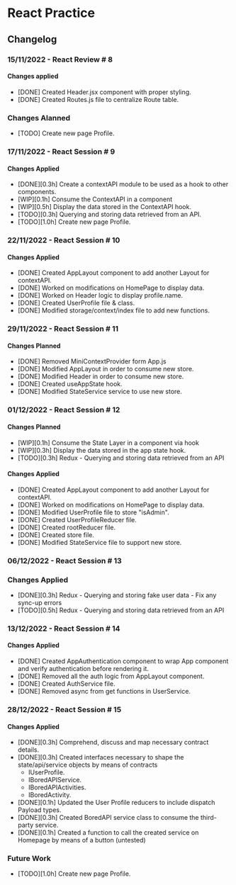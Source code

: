 # React Practice

## Changelog

### 15/11/2022 - React Review # 8

#### Changes applied

-   [DONE] Created Header.jsx component with proper styling.
-   [DONE] Created Routes.js file to centralize Route table.

### Changes Alanned

-   [TODO] Create new page Profile.

### 17/11/2022 - React Session # 9

#### Changes Applied

-   [DONE][0.3h] Create a contextAPI module to be used as a hook to other components.
-   [WIP][0.1h] Consume the ContextAPI in a component
-   [WIP][0.5h] Display the data stored in the ContextAPI hook.
-   [TODO][0.3h] Querying and storing data retrieved from an API.
-   [TODO][1.0h] Create new page Profile.

### 22/11/2022 - React Session # 10

#### Changes Applied

-   [DONE] Created AppLayout component to add another Layout for contextAPI.
-   [DONE] Worked on modifications on HomePage to display data.
-   [DONE] Worked on Header logic to display profile.name.
-   [DONE] Created UserProfile file & class.
-   [DONE] Modified storage/context/index file to add new functions.

### 29/11/2022 - React Session # 11

#### Changes Planned

-   [DONE] Removed MiniContextProvider form App.js
-   [DONE] Modified AppLayout in order to consume new store.
-   [DONE] Modified Header in order to consume new store.
-   [DONE] Created useAppState hook.
-   [DONE] Modified StateService service to use new store.

### 01/12/2022 - React Session # 12

#### Changes Planned

-   [WIP][0.1h] Consume the State Layer in a component via hook
-   [WIP][0.3h] Display the data stored in the app state hook.
-   [TODO][0.3h] Redux - Querying and storing data retrieved from an API

#### Changes Applied

-   [DONE] Created AppLayout component to add another Layout for contextAPI.
-   [DONE] Worked on modifications on HomePage to display data.
-   [DONE] Modified UserProfile file to store "isAdmin".
-   [DONE] Created UserProfileReducer file.
-   [DONE] Created rootReducer file.
-   [DONE] Created store file.
-   [DONE] Modified StateService file to support new store.

### 06/12/2022 - React Session # 13

### Changes Applied

-   [DONE][0.3h] Redux - Querying and storing fake user data - Fix any sync-up errors
-   [TODO][0.5h] Redux - Querying and storing data retrieved from an API

### 13/12/2022 - React Session # 14

#### Changes Applied

-   [DONE] Created AppAuthentication component to wrap App component and verify authentication before rendering it.
-   [DONE] Removed all the auth logic from AppLayout component.
-   [DONE] Created AuthService file.
-   [DONE] Removed async from get functions in UserService.

### 28/12/2022 - React Session # 15

#### Changes Applied

-   [DONE][0.3h] Comprehend, discuss and map necessary contract details.
-   [DONE][0.3h] Created interfaces necessary to shape the state/api/service objects by means of contracts
    -   IUserProfile.
    -   IBoredAPIService.
    -   IBoredAPIActivities.
    -   IBoredActivity.
-   [DONE][0.1h] Updated the User Profile reducers to include dispatch Payload types.
-   [DONE][0.3h] Created BoredAPI service class to consume the third-party service.
-   [DONE][0.1h] Created a function to call the created service on Homepage by means of a button (untested)

### Future Work

-   [TODO][1.0h] Create new page Profile.
